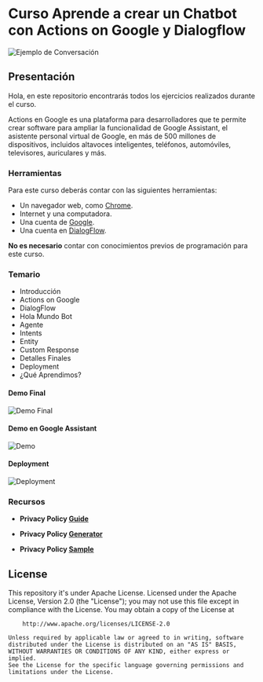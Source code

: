 # Curso Aprende a crear un Chatbot con Actions on Google y Dialogflow

![Ejemplo de Conversación](https://codelabs.developers.google.com/codelabs/actions-1/img/157f022c342b8d61.png)

## Presentación

Hola, en este repositorio encontrarás todos los ejercicios realizados durante el curso.

Actions en Google es una plataforma para desarrolladores que te permite crear software para ampliar la funcionalidad de Google Assistant, el asistente personal virtual de Google, en más de 500 millones de dispositivos, incluidos altavoces inteligentes, teléfonos, automóviles, televisores, auriculares y más.

### Herramientas
Para este curso deberás contar con las siguientes herramientas:

* Un navegador web, como [Chrome](https://www.google.com/chrome/).
* Internet y una computadora.
* Una cuenta de [Google](https://accounts.google.com/signup/v2/webcreateaccount?hl=en-GB&flowName=GlifWebSignIn&flowEntry=SignUp).
* Una cuenta en [DialogFlow](https://dialogflow.com/).

**No es necesario** contar con conocimientos previos de programación para este curso.

### Temario

* Introducción
* Actions on Google
* DialogFlow
* Hola Mundo Bot
* Agente
* Intents
* Entity
* Custom Response
* Detalles Finales
* Deployment
* ¿Qué Aprendimos?

#### Demo Final   
![Demo Final](https://media.giphy.com/media/mBqfqRd2OA50eITNVF/giphy.gif) 

#### Demo en Google Assistant
![Demo](https://firebasestorage.googleapis.com/v0/b/hack-442dd.appspot.com/o/Final.png?alt=media&token=01e1090f-d982-4580-a995-6b450587c8a5)
#### Deployment
![Deployment](https://firebasestorage.googleapis.com/v0/b/hack-442dd.appspot.com/o/deploy.png?alt=media&token=424c5ba0-c2c7-44d9-8f30-f8caf2846d3d)

### Recursos
* **Privacy Policy [Guide](https://developers.google.com/actions/policies/privacy-policy-guide)**

* **Privacy Policy [Generator](https://app-privacy-policy-generator.firebaseapp.com/#)**

* **Privacy Policy [Sample](https://sites.google.com/view/rsvphack/home)**

## License

This repository it's under Apache License.
    Licensed under the Apache License, Version 2.0 (the "License");
    you may not use this file except in compliance with the License.
    You may obtain a copy of the License at

        http://www.apache.org/licenses/LICENSE-2.0

    Unless required by applicable law or agreed to in writing, software
    distributed under the License is distributed on an "AS IS" BASIS,  
    WITHOUT WARRANTIES OR CONDITIONS OF ANY KIND, either express or implied.
    See the License for the specific language governing permissions and
    limitations under the License.
